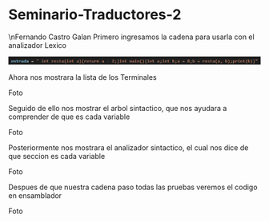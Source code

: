 # Seminario-Traductores-2
\nFernando Castro Galan 
Primero ingresamos la cadena para usarla con el analizador Lexico

![Cadena](https://github.com/ByPona/Seminario-Traductores-2/blob/main/Cadena.png)

Ahora nos mostrara la lista de los Terminales

Foto

Seguido de ello nos mostrar el arbol sintactico, que nos ayudara a comprender de que es cada variable

Foto

Posteriormente nos mostrara el analizador sintactico, el cual nos dice de que seccion es cada variable 

Foto

Despues de que nuestra cadena paso todas las pruebas veremos el codigo en ensamblador 

Foto

